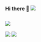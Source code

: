 ### Hi there 👋 ![](https://visitor-badge.laobi.icu/badge?page_id=crsov)
## ![](https://img.shields.io/badge/Shell-Zsh-informational?style=flat&logo=zsh&logoColor=white&color=2bbc8a)
![](https://github-readme-stats.vercel.app/api?username=crsov)
![](https://github-readme-stats.vercel.app/api/top-langs/?username=crsov)
